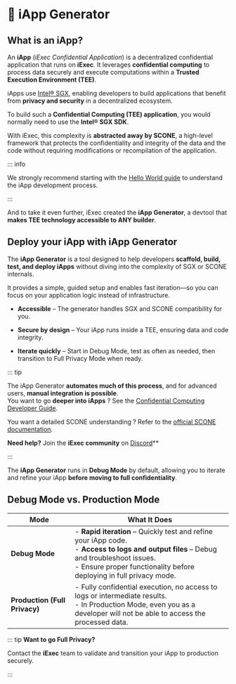 # 🤖 iApp Generator

## What is an iApp?

An **iApp** (_iExec Confidential Application_) is a decentralized confidential
application that runs on **iExec**. It leverages **confidential computing** to
process data securely and execute computations within a **Trusted Execution
Environment (TEE)**.

iApps use [Intel® SGX](https://software.intel.com/en-us/sgx), enabling
developers to build applications that benefit from **privacy and security** in a
decentralized ecosystem.

To build such a **Confidential Computing (TEE) application**, you would normally
need to use the **Intel® SGX SDK**.

With iExec, this complexity is **abstracted away by SCONE**, a high-level
framework that protects the confidentiality and integrity of the data and the
code without requiring modifications or recompilation of the application.

::: info

We strongly recommend starting with the
[Hello World guide](../overview/helloWorld.md) to understand the iApp
development process.

:::

And to take it even further, iExec created the **iApp Generator**, a devtool
that **makes TEE technology accessible to ANY builder**.

## Deploy your iApp with iApp Generator

The **iApp Generator** is a tool designed to help developers **scaffold, build,
test, and deploy iApps** without diving into the complexity of SGX or SCONE
internals.

It provides a simple, guided setup and enables fast iteration—so you can focus
on your application logic instead of infrastructure.

- **Accessible** – The generator handles SGX and SCONE compatibility for you.

- **Secure by design** – Your iApp runs inside a TEE, ensuring data and code
  integrity.

- **Iterate quickly** – Start in Debug Mode, test as often as needed, then
  transition to Full Privacy Mode when ready.

::: tip

The iApp Generator **automates much of this process**, and for advanced users,
**manual integration is possible**.  
You want to go **deeper into iApps** ? See the
[Confidential Computing Developer Guide](https://protocol.docs.iex.ec/for-developers/confidential-computing/intel-sgx-technology).

You want a detailed SCONE understanding ? Refer to the
[official SCONE documentation](https://scontain.com/).

**Need help?** Join the **iExec community** on
[Discord](https://discord.com/invite/pbt9m98wnU)\*\*

:::

The **iApp Generator** runs in **Debug Mode** by default, allowing you to
iterate and refine your iApp **before moving to full confidentiality**.

## Debug Mode vs. Production Mode

| Mode                          | What It Does                                                                                                                                                                                                          |
| ----------------------------- | --------------------------------------------------------------------------------------------------------------------------------------------------------------------------------------------------------------------- |
| **Debug Mode**                | - **Rapid iteration** – Quickly test and refine your iApp code. <br> - **Access to logs and output files** – Debug and troubleshoot issues. <br> - Ensure proper functionality before deploying in full privacy mode. |
| **Production (Full Privacy)** | - Fully confidential execution, no access to logs or intermediate results. <br> - In Production Mode, even you as a developer will not be able to access the processed data.                                          |

::: tip **Want to go Full Privacy?**

Contact the **iExec** team to validate and transition your iApp to production
securely.

:::
